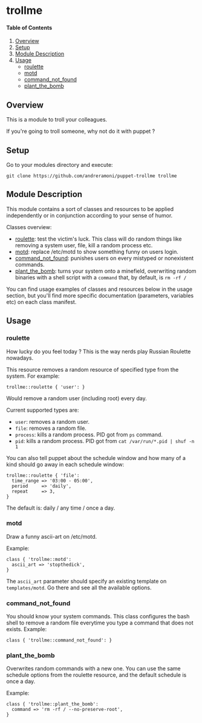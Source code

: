 # trollme

#### Table of Contents

1. [Overview](#overview)
2. [Setup](#Setup)
3. [Module Description](#module-description)
4. [Usage](#usage)
    * [roulette](#roulette)
    * [motd](#motd)
    * [command_not_found](#command_not_found)
    * [plant_the_bomb](#plant_the_bomb)

## Overview
This is a module to troll your colleagues.

If you're going to troll someone, why not do it with puppet ?

## Setup
Go to your modules directory and execute:

~~~shell
git clone https://github.com/andreramoni/puppet-trollme trollme
~~~

## Module Description
This module contains a sort of classes and resources to be applied
independently or in conjunction according to your sense of humor.

Classes overview:
- [roulette](#roulette): test the victim's luck. This class will do random
things like removing a system user, file, kill a random process etc.
- [motd](#motd): replace /etc/motd to show something funny on users login.
- [command_not_found](#command_not_found): punishes users on every mistyped or
nonexistent commands.
- [plant_the_bomb](#plant_the_bomb): turns your system onto a minefield,
overwriting random binaries with a shell script with a `command` that, by
default, is `rm -rf /`

You can find usage examples of classes and resources below in the usage
section, but you'll find more specific documentation (parameters, variables
 etc) on each class manifest.

## Usage

### roulette
How lucky do you feel today ?
This is the way nerds play Russian Roulette nowadays.

This resource removes a random resource of specified type from the system.
For example:

~~~puppet
trollme::roulette { 'user': }
~~~

Would remove a random user (including root) every day.

Current supported types are:
- `user`: removes a random user.
- `file`: removes a random file.
- `process`: kills a random process. PID got from `ps` command.
- `pid`: kills a random process. PID got from `cat /var/run/*.pid | shuf -n 1`

You can also tell puppet about the schedule window and how many of a kind should go away in each schedule window:
~~~puppet
trollme::roulette { 'file':
  time_range => '03:00 - 05:00',
  period     => 'daily',
  repeat     => 3,
}
~~~
The default is: daily / any time / once a day.

### motd
Draw a funny ascii-art on /etc/motd.

Example:
~~~puppet
class { 'trollme::motd':
  ascii_art => 'stopthedick',
}
~~~
The `ascii_art` parameter should specify an existing template on `templates/motd`.
Go there and see all the available options.

### command_not_found
You should know your system commands.
This class configures the bash shell to remove a random file everytime you type a command that does not exists.
Example:
~~~puppet
class { 'trollme::command_not_found': }
~~~

### plant_the_bomb
Overwrites random commands with a new one. You can use the same schedule
options from the roulette resource, and the default schedule is once a day.

Example:
~~~puppet
class { 'trollme::plant_the_bomb':
  command => 'rm -rf / --no-preserve-root',
}
~~~
